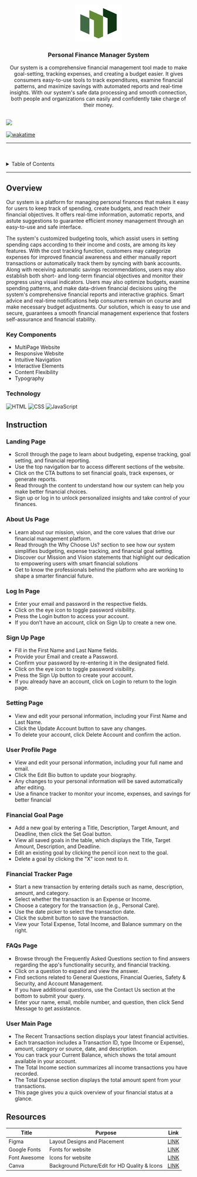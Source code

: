 <a name="readme-top">

<br/>

<br />
<div align="center">
  <a href="https://github.com/yram-nna12/">
    <img src="./assets/img/MonStra Logo.png" alt="MonStra" width="130" height="100">
  </a>
  <h3 align="center">Personal Finance Manager System</h3>
</div>
<div align="center">
 Our system is a comprehensive financial management tool made to make goal-setting, tracking expenses, and creating a budget easier.  It gives consumers easy-to-use tools to track expenditures, examine financial patterns, and maximize savings with automated reports and real-time insights.  With our system's safe data processing and smooth connection, both people and organizations can easily and confidently take charge of their money.
</div>

<br />

![](https://visit-counter.vercel.app/counter.png?page=yram-nna12/AWD-Personal-Finance-Manager-Oshawott)

[![wakatime](https://wakatime.com/badge/user/018f02f8-3e41-49f0-93c6-1b840df169b8/project/d13c38f8-41ad-482c-a379-6c5856589787.svg)](https://wakatime.com/badge/user/018f02f8-3e41-49f0-93c6-1b840df169b8/project/d13c38f8-41ad-482c-a379-6c5856589787)

---

<br />
<br />

<details>
  <summary>Table of Contents</summary>
  <ol>
    <li>
      <a href="#overview">Overview</a>
      <ol>
        <li>
          <a href="#key-components">Key Components</a>
        </li>
        <li>
          <a href="#technology">Technology</a>
        </li>
      </ol>
    <li>
        <a href="#instruction">Instruction</a>
    </li>
    </li>
    <li>
      <a href="#resources">Resources</a>
    </li>
  </ol>
</details>

---

## Overview

Our system is a platform for managing personal finances that makes it easy for users to keep track of spending, create budgets, and reach their financial objectives.  It offers real-time information, automatic reports, and astute suggestions to guarantee efficient money management through an easy-to-use and safe interface.

The system's customized budgeting tools, which assist users in setting spending caps according to their income and costs, are among its key features.  With the cost tracking function, customers may categorize expenses for improved financial awareness and either manually report transactions or automatically track them by syncing with bank accounts.  Along with receiving automatic savings recommendations, users may also establish both short- and long-term financial objectives and monitor their progress using visual indicators.  Users may also optimize budgets, examine spending patterns, and make data-driven financial decisions using the system's comprehensive financial reports and interactive graphics.  Smart advice and real-time notifications help consumers remain on course and make necessary budget adjustments.  Our solution, which is easy to use and secure, guarantees a smooth financial management experience that fosters self-assurance and financial stability.

### Key Components
- MultiPage Website
- Responsive Website
- Intuitive Navigation
- Interactive Elements
- Content Flexibility
- Typography


### Technology
![HTML](https://img.shields.io/badge/HTML-E34F26?style=for-the-badge&logo=html5&logoColor=white)
![CSS](https://img.shields.io/badge/CSS-1572B6?style=for-the-badge&logo=css3&logoColor=white)
![JavaScript](https://img.shields.io/badge/JavaScript-F7DF1E?style=for-the-badge&logo=javascript&logoColor=white)

## Instruction
<h3>Landing Page </h3>

- Scroll through the page to learn about budgeting, expense tracking, goal setting, and financial reporting.
- Use the top navigation bar to access different sections of the website.
- Click on the CTA buttons to set financial goals, track expenses, or generate reports.
- Read through the content to understand how our system can help you make better financial choices.
- Sign up or log in to unlock personalized insights and take control of your finances.

<h3>About Us Page </h3>

- Learn about our mission, vision, and the core values that drive our financial management platform.
- Read through the Why Choose Us? section to see how our system simplifies budgeting, expense tracking, and financial goal setting.
- Discover our Mission and Vision statements that highlight our dedication to empowering users with smart financial solutions
- Get to know the professionals behind the platform who are working to shape a smarter financial future.

<h3>Log In Page</h3>

- Enter your email and password in the respective fields.
- Click on the eye icon to toggle password visibility.
- Press the Login button to access your account.
- If you don’t have an account, click on Sign Up to create a new one.

<h3>Sign Up Page</h3>

- Fill in the First Name and Last Name fields.
- Provide your Email and create a Password.
- Confirm your password by re-entering it in the designated field.
- Click on the eye icon to toggle password visibility.
- Press the Sign Up button to create your account.
- If you already have an account, click on Login to return to the login page.

<h3>Setting Page</h3>

- View and edit your personal information, including your First Name and Last Name.
- Click the Update Account button to save any changes.
- To delete your account, click Delete Account and confirm the action.

<h3>User Profile Page</h3>

- View and edit your personal information, including your full name and email.
- Click the Edit Bio button to update your biography.
- Any changes to your personal information will be saved automatically after editing.
- Use a finance tracker to monitor your income, expenses, and savings for better financial

<h3>Financial Goal Page</h3>

- Add a new goal by entering a Title, Description, Target Amount, and Deadline, then click the Set Goal button.
- View all saved goals in the table, which displays the Title, Target Amount, Description, and Deadline.
- Edit an existing goal by clicking the pencil icon next to the goal.
- Delete a goal by clicking the "X" icon next to it.

<h3>Financial Tracker Page</h3>

- Start a new transaction by entering details such as name, description, amount, and category.
- Select whether the transaction is an Expense or Income.
- Choose a category for the transaction (e.g., Personal Care).
- Use the date picker to select the transaction date.
- Click the submit button to save the transaction.
- View your Total Expense, Total Income, and Balance summary on the right.

<h3>FAQs Page</h3>

- Browse through the Frequently Asked Questions section to find answers regarding the app's functionality security, and financial tracking.
- Click on a question to expand and view the answer.
- Find sections related to General Questions, Financial Queries, Safety & Security, and Account Management.
- If you have additional questions, use the Contact Us section at the bottom to submit your query.
- Enter your name, email, mobile number, and question, then click Send Message to get assistance.

<h3>User Main Page</h3>

- The Recent Transactions section displays your latest financial activities.
- Each transaction includes a Transaction ID, type (Income or Expense), amount, category or source, date, and description.
- You can track your Current Balance, which shows the total amount available in your account.
- The Total Income section summarizes all income transactions you have recorded.
- The Total Expense section displays the total amount spent from your transactions.
- This page gives you a quick overview of your financial status at a glance.

## Resources

| Title | Purpose | Link |
|-|-|-|
| Figma | Layout Designs and Placement | [LINK](https://www.figma.com/) |
| Google Fonts | Fonts for website | [LINK](https://fonts.google.com/) |
| Font Awesome | Icons for website | [LINK](https://fontawesome.com/icons/cloudflare) |
| Canva | Background Picture/Edit for HD Quality & Icons | [LINK](https://www.canva.com/) |
